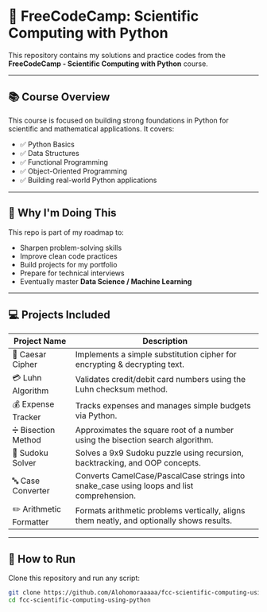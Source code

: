 # 🐍 FreeCodeCamp: Scientific Computing with Python  

This repository contains my solutions and practice codes from the **FreeCodeCamp - Scientific Computing with Python** course.  

---

## 📚 Course Overview  
This course is focused on building strong foundations in Python for scientific and mathematical applications. It covers:  
- ✅ Python Basics  
- ✅ Data Structures  
- ✅ Functional Programming  
- ✅ Object-Oriented Programming  
- ✅ Building real-world Python applications  

---

## 🎯 Why I'm Doing This  
This repo is part of my roadmap to:  
- Sharpen problem-solving skills  
- Improve clean code practices  
- Build projects for my portfolio  
- Prepare for technical interviews  
- Eventually master **Data Science / Machine Learning**  

---

## 💻 Projects Included  

| Project Name       | Description |
|--------------------|-------------|
| 🔐 Caesar Cipher   | Implements a simple substitution cipher for encrypting & decrypting text. |
| 💳 Luhn Algorithm  | Validates credit/debit card numbers using the Luhn checksum method. |
| 💰 Expense Tracker | Tracks expenses and manages simple budgets via Python. |
| ➗ Bisection Method | Approximates the square root of a number using the bisection search algorithm. |
| 🧩 Sudoku Solver   | Solves a 9x9 Sudoku puzzle using recursion, backtracking, and OOP concepts. |
| 🔤 Case Converter  | Converts CamelCase/PascalCase strings into snake_case using loops and list comprehension. |
| ✏️ Arithmetic Formatter  | Formats arithmetic problems vertically, aligns them neatly, and optionally shows results. |


---

## 🚀 How to Run  
Clone this repository and run any script:  
```bash
git clone https://github.com/Alohomoraaaaa/fcc-scientific-computing-using-python.git
cd fcc-scientific-computing-using-python
